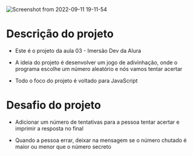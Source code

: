 ![Screenshot from 2022-09-11 19-11-54](https://user-images.githubusercontent.com/81364355/189550993-bb14efb6-c682-47e0-b244-2a1c88582d83.png)

# Descrição do projeto

- Este é o projeto da aula 03 - Imersão Dev da Alura

- A ideia do projeto é desenvolver um jogo de adivinhação, onde o programa escolhe um número aleatório e nós vamos tentar acertar

- Todo o foco do projeto é voltado para JavaScript

# Desafio do projeto

- Adicionar um número de tentativas para a pessoa tentar acertar e imprimir a resposta no final

- Quando a pessoa errar, deixar na mensagem se o número chutado é maior ou menor que o número secreto
